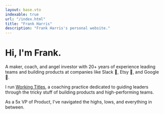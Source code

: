 ```yaml
---
layout: base.vto
indexable: true
url: "/index.html"
title: "Frank Harris"
description: "Frank Harris's personal website."
---
```


# Hi, I'm Frank.

A maker, coach, and angel investor with 20+ years of experience leading teams and building products at companies like <span class="font-medium">Slack</span> <span class="relative -top-[0.1em] inline-block">🙌</span>, <span class="font-medium">Etsy</span> <span class="relative -top-[0.0em] inline-block">🧶</span>, and <span class="font-medium">Google</span> <span class="relative -top-[0.1em] inline-block">🤖</span>.

I run [Working Titles](/services), a coaching practice dedicated to guiding leaders through the tricky stuff of building products and high-performing teams.

As a 5x VP of Product, I've navigated the highs, lows, and everything in between.
